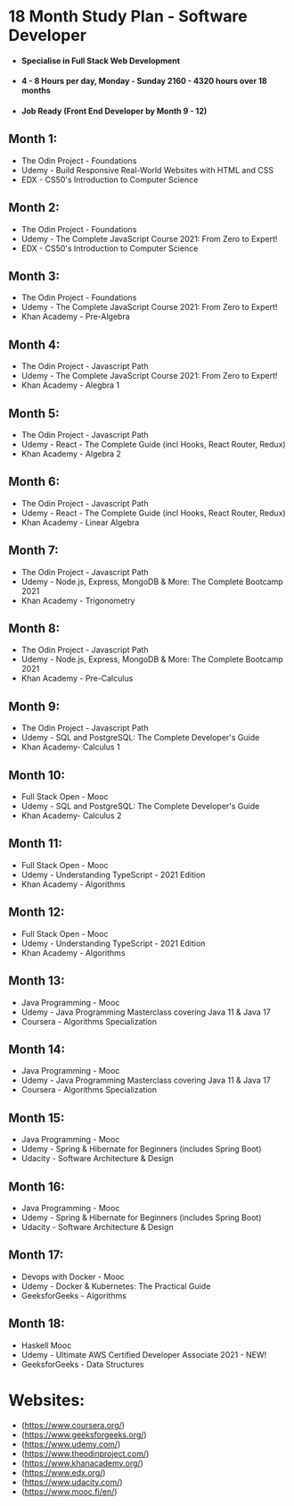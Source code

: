 # 18 Month Study Plan - Software Developer
- #### Specialise in Full Stack Web Development
- #### 4 - 8 Hours per day, Monday - Sunday 2160 - 4320 hours over 18 months
- #### Job Ready (Front End Developer by Month 9 - 12)

## Month 1:
- The Odin Project - Foundations
- Udemy - Build Responsive Real-World Websites with HTML and CSS
- EDX - CS50's Introduction to Computer Science

## Month 2:
- The Odin Project - Foundations
- Udemy - The Complete JavaScript Course 2021: From Zero to Expert!
- EDX - CS50's Introduction to Computer Science

## Month 3:
- The Odin Project - Foundations
- Udemy - The Complete JavaScript Course 2021: From Zero to Expert!
- Khan Academy - Pre-Algebra

## Month 4:
- The Odin Project - Javascript Path
- Udemy - The Complete JavaScript Course 2021: From Zero to Expert!
- Khan Academy - Alegbra 1

## Month 5:
- The Odin Project - Javascript Path
- Udemy - React - The Complete Guide (incl Hooks, React Router, Redux)
- Khan Academy - Algebra 2

## Month 6:
- The Odin Project - Javascript Path
- Udemy - React - The Complete Guide (incl Hooks, React Router, Redux)
- Khan Academy - Linear Algebra

## Month 7:
- The Odin Project - Javascript Path
- Udemy - Node.js, Express, MongoDB & More: The Complete Bootcamp 2021
- Khan Academy - Trigonometry

## Month 8:
- The Odin Project - Javascript Path
- Udemy - Node.js, Express, MongoDB & More: The Complete Bootcamp 2021
- Khan Academy - Pre-Calculus

## Month 9:
- The Odin Project - Javascript Path
- Udemy - SQL and PostgreSQL: The Complete Developer's Guide
- Khan Academy- Calculus 1

## Month 10:
- Full Stack Open - Mooc
- Udemy - SQL and PostgreSQL: The Complete Developer's Guide
- Khan Academy- Calculus 2

## Month 11:
- Full Stack Open - Mooc
- Udemy - Understanding TypeScript - 2021 Edition
- Khan Academy - Algorithms

## Month 12:
- Full Stack Open - Mooc
- Udemy - Understanding TypeScript - 2021 Edition
- Khan Academy - Algorithms

## Month 13:
- Java Programming - Mooc
- Udemy - Java Programming Masterclass covering Java 11 & Java 17
- Coursera - Algorithms Specialization

## Month 14:
- Java Programming - Mooc
- Udemy - Java Programming Masterclass covering Java 11 & Java 17
- Coursera - Algorithms Specialization

## Month 15:
- Java Programming - Mooc
- Udemy - Spring & Hibernate for Beginners (includes Spring Boot)
- Udacity - Software Architecture & Design

## Month 16:
- Java Programming - Mooc
- Udemy - Spring & Hibernate for Beginners (includes Spring Boot)
- Udacity - Software Architecture & Design

## Month 17:
- Devops with Docker - Mooc
- Udemy - Docker & Kubernetes: The Practical Guide
- GeeksforGeeks - Algorithms

## Month 18:
- Haskell Mooc
- Udemy - Ultimate AWS Certified Developer Associate 2021 - NEW!
- GeeksforGeeks - Data Structures

# Websites:
- (https://www.coursera.org/)
- (https://www.geeksforgeeks.org/)
- (https://www.udemy.com/)
- (https://www.theodinproject.com/)
- (https://www.khanacademy.org/)
- (https://www.edx.org/)
- (https://www.udacity.com/)
- (https://www.mooc.fi/en/)



